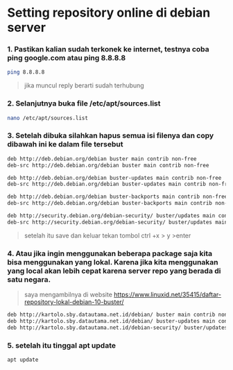 # Setting repository online di debian server
### 1. Pastikan kalian sudah terkonek ke internet, testnya coba ping google.com atau ping 8.8.8.8
```bash
ping 8.8.8.8
```
> jika muncul reply berarti sudah terhubung

### 2. Selanjutnya buka file /etc/apt/sources.list
```bash
nano /etc/apt/sources.list
```
### 3. Setelah dibuka silahkan hapus semua isi filenya dan copy dibawah ini ke dalam file tersebut
```bash
deb http://deb.debian.org/debian buster main contrib non-free
deb-src http://deb.debian.org/debian buster main contrib non-free

deb http://deb.debian.org/debian buster-updates main contrib non-free
deb-src http://deb.debian.org/debian buster-updates main contrib non-free

deb http://deb.debian.org/debian buster-backports main contrib non-free
deb-src http://deb.debian.org/debian buster-backports main contrib non-free

deb http://security.debian.org/debian-security/ buster/updates main contrib non-free
deb-src http://security.debian.org/debian-security/ buster/updates main contrib non-free
```
>setelah itu save dan keluar tekan tombol ctrl +x > y >enter

### 4. Atau jika ingin menggunakan beberapa package saja kita bisa menggunakan yang lokal. Karena jika kita menggunakan yang local akan lebih cepat karena server repo yang berada di satu negara.
> saya mengambilnya di website https://www.linuxid.net/35415/daftar-repository-lokal-debian-10-buster/
```bash
deb http://kartolo.sby.datautama.net.id/debian/ buster main contrib non-free
deb http://kartolo.sby.datautama.net.id/debian/ buster-updates main contrib non-free
deb http://kartolo.sby.datautama.net.id/debian-security/ buster/updates main contrib non-free
```


### 5. setelah itu tinggal apt update
```bash
apt update
```
